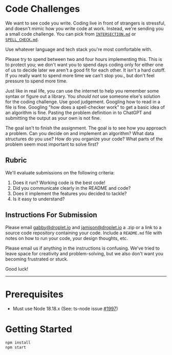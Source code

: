 # Code Challenges

We want to see code you write. Coding live in front of strangers is stressful, and doesn't mimic how you write code at work. Instead, we're sending you a small code challenge. You can pick from [`INTERSECTION.md`](./INTERSECTION.md) or [`SPELL_CHECK.md`](./SPELL_CHECK.md).

Use whatever language and tech stack you're most comfortable with.

Please try to spend between two and four hours implementing this. This is to protect you; we don't want you to spend days coding only for either one of us to decide later we aren't a good fit for each other. It isn't a hard cutoff. If you really want to spend more time we can't stop you., but don't feel pressure to spend more time.

Just like in real life, you can use the internet to help you remember some syntax or figure out a library. You _should not_ use someone else's solution for the coding challenge. Use good judgement. Googling how to read in a file is fine. Googling "how does a spell-checker work" to get a basic idea of an algorithm is fine. Pasting the problem definition in to ChatGPT and submitting the output as your own is not fine.

The goal isn't to finish the assignment. The goal is to see how you approach a problem. Can you decide on and implement an algorithm? What data structures do you use? How do you organize your code? What parts of the problem seem most important to solve first?

## Rubric

We'll evaluate submissions on the following criteria:

1. Does it run? Working code is the best code!
1. Did you communicate clearly in the README and code?
1. Does it implement the features you decided to tackle?
1. Is it easy to understand?

## Instructions For Submission

Please email [gabby@droplet.io](mailto:gabby@droplet.io) and [jamison@droplet.io](mailto:jamison@droplet.io) a .zip or a link to a source code repository containing your code. Include a `README.md` file with notes on how to run your code, your design thoughts, etc.

Please email us if anything in the instructions is confusing. We've tried to leave space for creativity and problem-solving, but we also don't want you becoming frustrated or stuck.

Good luck!

______________________

# Prerequisites
- Must use Node 18.18.x (See: ts-node issue [#1997](https://github.com/TypeStrong/ts-node/issues/1997#issuecomment-1974168425))

# Getting Started

```bash
npm install
npm start
```
